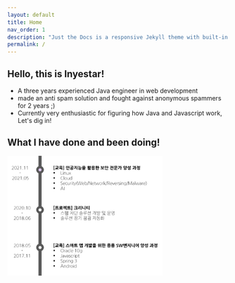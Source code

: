 ```yaml
---
layout: default
title: Home
nav_order: 1
description: "Just the Docs is a responsive Jekyll theme with built-in search that is easily customizable and hosted on GitHub Pages."
permalink: /
---
```


## Hello, this is Inyestar!

- A three years experienced Java engineer in web development
- made an anti spam solution and fought against anonymous spammers for 2 years ;)
- Currently very enthusiastic for figuring how Java and Javascript work, Let's dig in!

## What I have done and been doing!
<img src="./img/history.png" width="70%" height="70%" />
